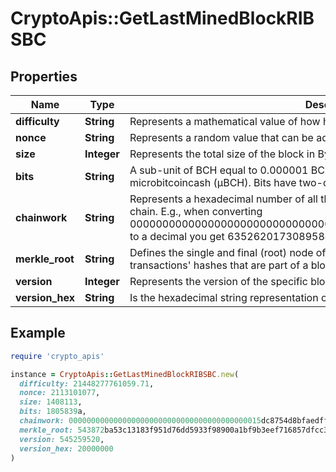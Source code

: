 # CryptoApis::GetLastMinedBlockRIBSBC

## Properties

| Name | Type | Description | Notes |
| ---- | ---- | ----------- | ----- |
| **difficulty** | **String** | Represents a mathematical value of how hard it is to find a valid hash for this block. |  |
| **nonce** | **String** | Represents a random value that can be adjusted to satisfy the proof of work |  |
| **size** | **Integer** | Represents the total size of the block in Bytes. |  |
| **bits** | **String** | A sub-unit of BCH equal to 0.000001 BCH, or 100 Satoshi, and is the same as microbitcoincash (μBCH). Bits have two-decimal precision. |  |
| **chainwork** | **String** | Represents a hexadecimal number of all the hashes necessary to produce the current chain. E.g., when converting 0000000000000000000000000000000000000000000086859f7a841475b236fd to a decimal you get 635262017308958427068157 hashes, or 635262 exahashes. |  |
| **merkle_root** | **String** | Defines the single and final (root) node of a Merkle tree. It is the combined hash of all transactions&#39; hashes that are part of a blockchain block. |  |
| **version** | **Integer** | Represents the version of the specific block on the blockchain. |  |
| **version_hex** | **String** | Is the hexadecimal string representation of the block&#39;s version. |  |

## Example

```ruby
require 'crypto_apis'

instance = CryptoApis::GetLastMinedBlockRIBSBC.new(
  difficulty: 21448277761059.71,
  nonce: 2113101077,
  size: 1408113,
  bits: 1805839a,
  chainwork: 0000000000000000000000000000000000000000015dc8754d8bfaedfffbb3bd,
  merkle_root: 543872ba53c13183f951d76dd5933f98900a1bf9b3eef716857dfcc3c0534dfb,
  version: 545259520,
  version_hex: 20000000
)
```

